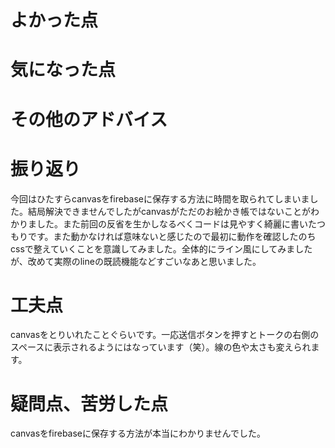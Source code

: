 # よかった点



# 気になった点


# その他のアドバイス


# 振り返り
今回はひたすらcanvasをfirebaseに保存する方法に時間を取られてしまいました。結局解決できませんでしたがcanvasがただのお絵かき帳ではないことがわかりました。また前回の反省を生かしなるべくコードは見やすく綺麗に書いたつもりです。また動かなければ意味ないと感じたので最初に動作を確認したのちcssで整えていくことを意識してみました。全体的にライン風にしてみましたが、改めて実際のlineの既読機能などすごいなあと思いました。
# 工夫点
canvasをとりいれたことぐらいです。一応送信ボタンを押すとトークの右側のスペースに表示されるようにはなっています（笑）。線の色や太さも変えられます。

# 疑問点、苦労した点
canvasをfirebaseに保存する方法が本当にわかりませんでした。